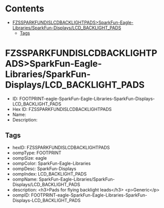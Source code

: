 



Contents
========

* [FZSSPARKFUNDISLCDBACKLIGHTPADS>SparkFun-Eagle-Libraries/SparkFun-Displays/LCD_BACKLIGHT_PADS](#fzssparkfundislcdbacklightpadssparkfun-eagle-librariessparkfun-displayslcd_backlight_pads)
	* [Tags](#tags)

# FZSSPARKFUNDISLCDBACKLIGHTPADS>SparkFun-Eagle-Libraries/SparkFun-Displays/LCD_BACKLIGHT_PADS

- ID: FOOTPRINT-eagle-SparkFun-Eagle-Libraries-SparkFun-Displays-LCD_BACKLIGHT_PADS
- Hex ID: FZSSPARKFUNDISLCDBACKLIGHTPADS
- Name: 
- Description: 

## Tags

- hexID: FZSSPARKFUNDISLCDBACKLIGHTPADS
- oompType: FOOTPRINT
- oompSize: eagle
- oompColor: SparkFun-Eagle-Libraries
- oompDesc: SparkFun-Displays
- oompIndex: LCD_BACKLIGHT_PADS
- oompName: SparkFun-Eagle-Libraries/SparkFun-Displays/LCD_BACKLIGHT_PADS
- description: &lt;h3&gt;Pads for flying backlight leads&lt;/h3&gt;
&lt;p&gt;Generic&lt;/p&gt;
- oompID: FOOTPRINT-eagle-SparkFun-Eagle-Libraries-SparkFun-Displays-LCD_BACKLIGHT_PADS
